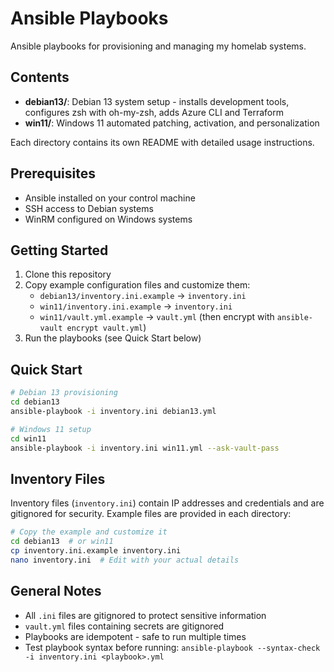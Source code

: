 # Ansible Playbooks

Ansible playbooks for provisioning and managing my homelab systems.

## Contents

- **debian13/**: Debian 13 system setup - installs development tools, configures zsh with oh-my-zsh, adds Azure CLI and Terraform
- **win11/**: Windows 11 automated patching, activation, and personalization

Each directory contains its own README with detailed usage instructions.

## Prerequisites

- Ansible installed on your control machine
- SSH access to Debian systems
- WinRM configured on Windows systems

## Getting Started

1. Clone this repository
2. Copy example configuration files and customize them:
   - `debian13/inventory.ini.example` → `inventory.ini`
   - `win11/inventory.ini.example` → `inventory.ini`
   - `win11/vault.yml.example` → `vault.yml` (then encrypt with `ansible-vault encrypt vault.yml`)
3. Run the playbooks (see Quick Start below)

## Quick Start

```bash
# Debian 13 provisioning
cd debian13
ansible-playbook -i inventory.ini debian13.yml

# Windows 11 setup
cd win11
ansible-playbook -i inventory.ini win11.yml --ask-vault-pass
```

## Inventory Files

Inventory files (`inventory.ini`) contain IP addresses and credentials and are gitignored for security. Example files are provided in each directory:

```bash
# Copy the example and customize it
cd debian13  # or win11
cp inventory.ini.example inventory.ini
nano inventory.ini  # Edit with your actual details
```

## General Notes

- All `.ini` files are gitignored to protect sensitive information
- `vault.yml` files containing secrets are gitignored
- Playbooks are idempotent - safe to run multiple times
- Test playbook syntax before running: `ansible-playbook --syntax-check -i inventory.ini <playbook>.yml`